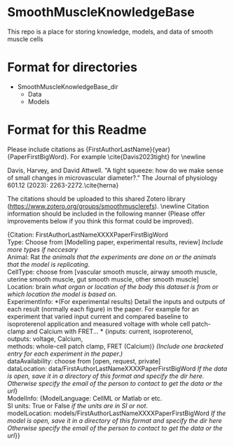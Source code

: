 # SmoothMuscleKnowledgeBase
This repo is a place for storing knowledge, models, and data of smooth muscle cells

# Format for directories

- SmoothMuscleKnowledgeBase_dir
  - Data
  - Models

# Format for this Readme

Please include citations as {FirstAuthorLastName}{year}{PaperFirstBigWord}. For example \cite{Davis2023tight} for \newline

Davis, Harvey, and David Attwell. "A tight squeeze: how do we make sense of small changes in microvascular diameter?." The Journal of physiology 601.12 (2023): 2263-2272.\cite{herna}

The citations should be uploaded to this shared Zotero library (https://www.zotero.org/groups/smoothmusclerefs).
\newline
Citation information should be included in the following manner (Please offer improvements below if you think this format could be improved).


{Citation: FirstAuthorLastNameXXXXPaperFirstBigWord  
Type: Choose from [Modelling paper, experimental results, review]  *Include more types if neccesary*  
Animal: Rat *the animals that the experiments are done on or the animals that the model is replicating.*  
CellType: choose from [vascular smooth muscle, airway smooth muscle, uterine smooth muscle, gut smooth muscle, other smooth muscle]  
Location: brain *what organ or location of the body this dataset is from or which location the model is based on.*  
ExperimentInfo: *(For experimental results) Detail the inputs and outputs of each result (normally each figure) in the paper. For example for an experiment that varied input current and compared baseline to isoproterenol application and measured voltage with whole cell patch-clamp and Calcium with FRET...  *
{inputs: current, isoproterenol,  
 outputs: voltage, Calcium,  
 methods: whole-cell patch clamp, FRET (Calcium)} *(Include one bracketed entry for each experiment in the paper.)*   
 dataAvailability: choose from [open, request, private]  
 dataLocation: data/FirstAuthorLastNameXXXXPaperFirstBigWord *If the data is open, save it in a directory of this format and specify the dir here. Otherwise specify the email of the person to contact to get the data or the url*}  
ModelInfo: 
{ModelLanguage: CellML or Matlab or etc.  
 SI units: True or False *if the units are in SI or not*.  
 modelLocation: models/FirstAuthorLastNameXXXXPaperFirstBigWord *If the model is open, save it in a directory of this format and specify the dir here Otherwise specify the email of the person to contact to get the data or the url*}}  

 






